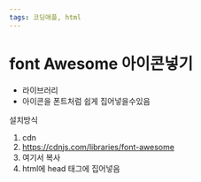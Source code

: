 ```yaml
---
tags: 코딩애플, html
---
```


# font Awesome 아이콘넣기

- 라이브러리
- 아이콘을 폰트처럼 쉽게 집어넣을수있음

설치방식

1. cdn
2. https://cdnjs.com/libraries/font-awesome
3. 여기서 복사
4. html에 head 태그에 집어넣음